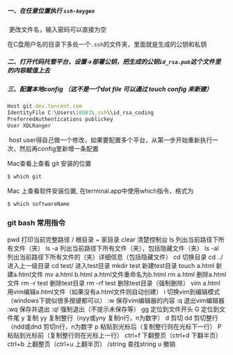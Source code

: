 ##### 一、在任意位置执行 `ssh-keygen`

​	更改文件名，输入密码可以直接为空

​	在C盘用户名的目录下多处一个`.ssh`的文件夹，里面就是生成的公钥和私钥

##### 二、打开代码托管平台，设置->部署公钥，把生成的公钥`id_rsa.pub`这个文件里的内容赋值上去

##### 三、配置本地config  （这不是一个dot file  可以通过 touch config 来新建）

```javascript
Host git.dev.tencent.com
IdentityFile C:\Users\18081\.ssh\\id_rsa_coding
PreferredAuthentications publickey
User XDLRanger
```

​	host  user得自己做一个修改，如果要配置多个平台，从第一步开始重新执行一次，然后再config里新增一条配置



Mac查看上查看 git 安装的位置

```bash
$ which git
```



Mac 上查看软件安装位置, 在terminal.app中使用which指令，格式为

```bash
$ which softwareName
```

### git bash 常用指令
pwd  打印当前完整路径
/   根目录
~  家目录
clear 清楚控制台
ls  列出当前路径下所有文件（夹）
ls -a  列出当前路径下所有文件（夹），包括隐藏文件（夹）
ls -al  列出当前路径下所有文件的（夹）详细信息（包括隐藏文件）
cd  切换目录
cd ../  进入上一级目录
cd test/  进入test目录
mkdir test  新建test目录
touch a.html  新建a.html文件
mv a.html b.html  a.html文件重命名为b.html
rm a.html  删除a.html文件
rm -r test  删除test目录
rm -rf test  删除test目录（强制删除）
vim a.html  用vim编辑a.html文件（如果没有a.html文件则自动创建）
i  切换vim到编辑模式（windows下貌似很多按键都可以）
:w  保存vim编辑器的内容
:q  退出vim编辑器
:wq  保存并退出
:q!  强制退出（不提示未保存等）
gg  定位到文件开头
G   定位到文件尾
y  复制
yy  复制整行（nyy或yny  复制n行，n为数字）
d  剪切
dd  剪切整行（ndd或dnd  剪切n行，n为数字
p  粘贴到光标后（复制整行则在光标下一行）
P  粘贴到光标前（复制整行则在光标上一行）
ctrl+f  下翻整页（ctrl+d 下翻半页）
ctrl+b  上翻整页（ctrl+u 上翻半页）
/string  查找string
u  撤销

